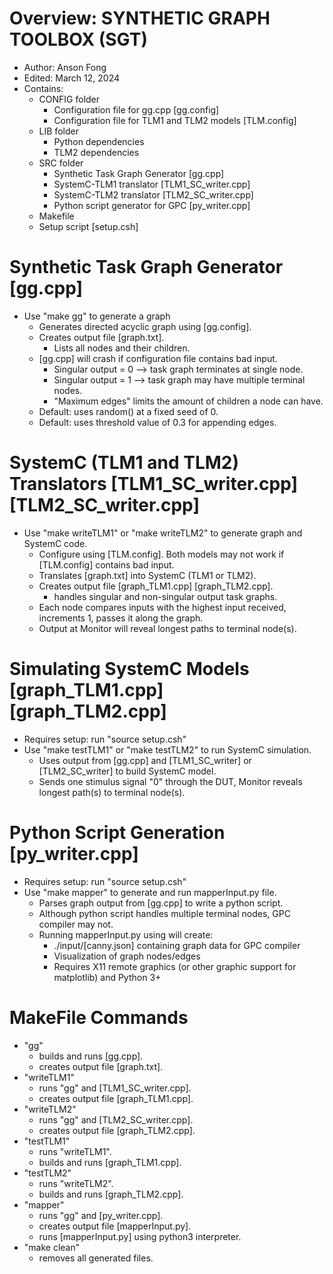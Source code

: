 # Overview: SYNTHETIC GRAPH TOOLBOX (SGT)
- Author: Anson Fong
- Edited: March 12, 2024
- Contains:
    - CONFIG folder
        - Configuration file for gg.cpp [gg.config]
        - Configuration file for TLM1 and TLM2 models [TLM.config]
    - LIB folder
        - Python dependencies
        - TLM2 dependencies
    - SRC folder
        - Synthetic Task Graph Generator [gg.cpp]
        - SystemC-TLM1 translator [TLM1_SC_writer.cpp]
        - SystemC-TLM2 translator [TLM2_SC_writer.cpp]
        - Python script generator for GPC [py_writer.cpp]
    - Makefile
    - Setup script [setup.csh]

# Synthetic Task Graph Generator [gg.cpp]
- Use "make gg" to generate a graph
    - Generates directed acyclic graph using [gg.config].
    - Creates output file [graph.txt].
        - Lists all nodes and their children.
    - [gg.cpp] will crash if configuration file contains bad input.
        - Singular output = 0 --> task graph terminates at single node.
        - Singular output = 1 --> task graph may have multiple terminal nodes.
        - "Maximum edges" limits the amount of children a node can have.
    - Default: uses random() at a fixed seed of 0.
    - Default: uses threshold value of 0.3 for appending edges.

# SystemC (TLM1 and TLM2) Translators [TLM1_SC_writer.cpp] [TLM2_SC_writer.cpp]
- Use "make writeTLM1" or "make writeTLM2" to generate graph and SystemC code.
    - Configure using [TLM.config]. Both models may not work if [TLM.config] contains bad input.
    - Translates [graph.txt] into SystemC (TLM1 or TLM2).
    - Creates output file [graph_TLM1.cpp] [graph_TLM2.cpp].
        - handles singular and non-singular output task graphs.
    - Each node compares inputs with the highest input received, increments 1, passes it along the graph.
    - Output at Monitor will reveal longest paths to terminal node(s).

# Simulating SystemC Models [graph_TLM1.cpp] [graph_TLM2.cpp]
- Requires setup: run "source setup.csh"
- Use "make testTLM1" or "make testTLM2" to run SystemC simulation.
    - Uses output from [gg.cpp] and [TLM1_SC_writer] or [TLM2_SC_writer] to build SystemC model.
    - Sends one stimulus signal "0" through the DUT, Monitor reveals longest path(s) to terminal node(s).

# Python Script Generation [py_writer.cpp]
- Requires setup: run "source setup.csh"
- Use "make mapper" to generate and run mapperInput.py file.
    - Parses graph output from [gg.cpp] to write a python script.
    - Although python script handles multiple terminal nodes, GPC compiler may not.
    - Running mapperInput.py using will create:
        - ./input/[canny.json] containing graph data for GPC compiler
        - Visualization of graph nodes/edges 
        - Requires X11 remote graphics (or other graphic support for matplotlib) and Python 3+

# MakeFile Commands
- "gg"
    - builds and runs [gg.cpp].
    - creates output file [graph.txt].
- "writeTLM1"
    - runs "gg" and [TLM1_SC_writer.cpp].
    - creates output file [graph_TLM1.cpp].
- "writeTLM2"
    - runs "gg" and [TLM2_SC_writer.cpp].
    - creates output file [graph_TLM2.cpp].
- "testTLM1"
    - runs "writeTLM1".
    - builds and runs [graph_TLM1.cpp].
- "testTLM2"
    - runs "writeTLM2".
    - builds and runs [graph_TLM2.cpp].
- "mapper"
    - runs "gg" and [py_writer.cpp].
    - creates output file [mapperInput.py].
    - runs [mapperInput.py] using python3 interpreter.
- "make clean"
    - removes all generated files.
